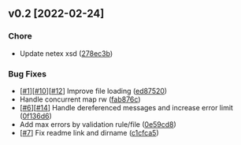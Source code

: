 
## v0.2 [2022-02-24]


### Chore
- Update netex xsd ([278ec3b](../../commit/278ec3bb2d3e07f2bcf0bfe2cd379885926e1857))


### Bug Fixes
- [[#1](../../issues/1)][[#10](../../issues/10)][[#12](../../issues/12)] Improve file loading ([ed87520](../../ed875201a3f898fea5678132e15baa47f9b39a1d))
- Handle concurrent map rw ([fab876c](../../commit/fab876ce290cc7070f5329b01caafca70fc43df1))
- [[#6](../../issues/6)][[#14](../../issues/14)] Handle dereferenced messages and increase error limit ([0f136d6](../../commit/0f136d6eb9daf057df7f30e74176b6178907b4d3))
- Add max errors by validation rule/file ([0e59cd8](../../commit/0e59cd8ae9f8ef7c1bd7f304b4b6c8c8b499cff9))
- [[#7](../../issues/7)] Fix readme link and dirname ([c1cfca5](../../commits/c1cfca50e7bb602ec1a7cc2190053dbbf5a3aa28))

